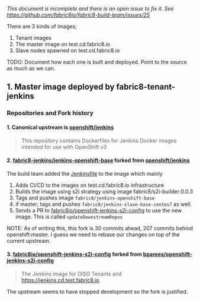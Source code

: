 _This document is incomplete and there is an open issue to fix it. See https://github.com/fabric8io/fabric8-build-team/issues/25_

There are 3 kinds of images;

1. Tenant images
1. The master image on test.cd.fabric8.io
1. Slave nodes spawned on test.cd.fabric8.io

TODO: Document how each one is built and deployed. Point to the source as much as we can.

## 1. Master image deployed by fabric8-tenant-jenkins

### Repositories and Fork history

#### 1. Canonical upstream is [openshift/jenkins][1]

> This repository contains Dockerfiles for Jenkins Docker images intended for
> use with OpenShift v3

#### 2. [fabric8-jenkins/jenkins-openshift-base][2] forked from [openshift/jenkins][1]

The build team added the [Jenkinsfile][2 Jenkinsfile] to the image which mainly

  1. Adds CI/CD to the images on test.cd.fabric8.io infrastructure
  2. Builds the image using s2i strategy using image fabric8/s2i-builder:0.0.3
  3. Tags and pushes image `fabric8/jenkins-openshift-base`
  4. if master; tags and pushes `fabric8/jenkins-slave-base-centos7` as well.
  5. Sends a PR to [fabric8io/openshift-jenkins-s2i-config][4] to use the new
     image. This is called `updateDownstreamRepos`

NOTE: As of writing this, this fork is 30 commits ahead, 207 commits behind
openshift:master. I guess we need to rebase our changes on top of the current
upstream.

#### 3. [fabric8io/openshift-jenkins-s2i-config][4] forked from [bparees/openshift-jenkins-s2i-config][3]

> The Jenkins image for OISO Tenants and https://jenkins.cd.test.fabric8.io.

The upstream seems to have stopped development so the fork is justified.

[1]: https://github.com/openshift/jenkins
[2]: https://github.com/fabric8-jenkins/jenkins-openshift-base
[2 Jenkinsfile]: https://github.com/fabric8-jenkins/jenkins-openshift-base/blob/master/Jenkinsfile
[3]: https://github.com/bparees/openshift-jenkins-s2i-config
[4]: https://github.com/fabric8io/openshift-jenkins-s2i-config
